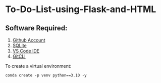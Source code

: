 # To-Do-List-using-Flask-and-HTML

## Software Required:

1. [Github Account](https://github.com)
2. [SQLite](https://www.sqlite.org/download.html)
3. [VS Code IDE](https://code.visualstudio.com/)
4. [GitCLI](https://git-scm.com/book/en/v2/Getting-Started-The-Commands-Line)

To create a virtual environment:
```
conda create -p venv python==3.10 -y
```

